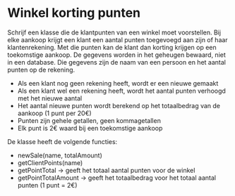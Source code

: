 # Winkel korting punten

Schrijf een klasse die de klantpunten van een winkel moet voorstellen. Bij elke aankoop krijgt een klant
een aantal punten toegevoegd aan zijn of haar klantenrekening. Met die punten kan de klant dan korting krijgen
op een toekomstige aankoop. De gegevens worden in het geheugen bewaard, niet in een database. 
Die gegevens zijn de naam van een persoon en het aantal punten op de rekening.

- Als een klant nog geen rekening heeft, wordt er een nieuwe gemaakt
- Als een klant wel een rekening heeft, wordt het aantal punten verhoogd met het nieuwe aantal
- Het aantal nieuwe punten wordt berekend op het totaalbedrag van de aankoop (1 punt per 20€)
- Punten zijn gehele getallen, geen kommagetallen
- Elk punt is 2€ waard bij een toekomstige aankoop

De klasse heeft de volgende functies:
- newSale(name, totalAmount)
- getClientPoints(name)
- getPointTotal → geeft het totaal aantal punten voor de winkel
- getPointTotalAmount → geeft het totaalbedrag voor het totaal aantal punten (1 punt = 2€)